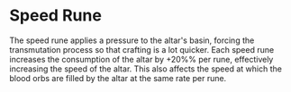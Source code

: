 # Speed Rune

The speed rune applies a pressure to the altar's basin, forcing the transmutation process so that crafting is a lot quicker. Each speed rune increases the consumption of the altar by +20%% per rune, effectively increasing the speed of the altar. This also affects the speed at which the blood orbs are filled by the altar at the same rate per rune.
